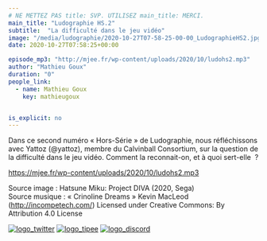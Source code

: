 ```yaml
---
# NE METTEZ PAS title: SVP. UTILISEZ main_title: MERCI.
main_title: "Ludographie HS.2"
subtitle:  "La difficulté dans le jeu vidéo"
image: "/media/ludographie/2020-10-27T07-58-25-00-00_LudographieHS2.jpg"
date: 2020-10-27T07:58:25+00:00

episode_mp3: "http://mjee.fr/wp-content/uploads/2020/10/ludohs2.mp3"
author: "Mathieu Goux"
duration: "0"
people_link: 
  - name: Mathieu Goux
    key: mathieugoux


is_explicit: no
---
```


<PodcastHeader/>

<!-- ECRIRE LA DESCRIPTION DE L'EPISODE SOUS CETTE LIGNE -->
<p>Dans ce second numéro «&nbsp;Hors-Série&nbsp;» de Ludographie, nous réfléchissons avec Yattoz (@yattoz), membre du Calvinball Consortium, sur la question de la difficulté dans le jeu vidéo. Comment la reconnait-on, et à quoi sert-elle&nbsp; ?</p>
<p></p>
<a href="https://mjee.fr/wp-content/uploads/2020/10/ludohs2.mp3" rel="nofollow">https://mjee.fr/wp-content/uploads/2020/10/ludohs2.mp3</a>
 
<p>Source image : Hatsune Miku: Project DIVA (2020, Sega)<br>
Source musique : «&nbsp;Crinoline Dreams&nbsp;» Kevin MacLeod (<a title="http://incompetech.com/" href="http://incompetech.com/" rel="nofollow">http://incompetech.com/</a>) Licensed under Creative Commons: By Attribution 4.0 License</p>


<tr>
<td><a href="https://twitter.com/Gouximan" rel="nofollow"><img src="https://ludographiepodcast.files.wordpress.com/2020/08/logo_twitter-1.png?w=750" alt="logo_twitter"></a></td>
<td><a href="http://fr.tipeee.com/calvinball" rel="nofollow"><img src="https://ludographiepodcast.files.wordpress.com/2020/08/logo_tipee-1.png?w=750" alt="logo_tipee"></a></td>
<td><a href="https://discord.com/invite/4RnA9v7" rel="nofollow"><img src="https://ludographiepodcast.files.wordpress.com/2020/08/logo_discord-1.png?w=750" alt="logo_discord"></a></td>
</tr>




